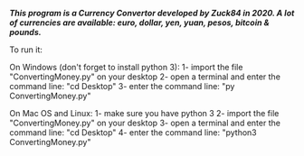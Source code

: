 _________________This program is a Currency Convertor developed by Zuck84 in 2020. A lot of currencies are available: euro, dollar, yen, yuan, pesos, bitcoin & pounds._________________


To run it:

On Windows (don't forget to install python 3):
  1- import the file "ConvertingMoney.py" on your desktop
  2- open a terminal and enter the command line: "cd Desktop"
  3- enter the command line: "py ConvertingMoney.py"

On Mac OS and Linux:
  1- make sure you have python 3
  2- import the file "ConvertingMoney.py" on your desktop
  3- open a terminal and enter the command line: "cd Desktop"
  4- enter the command line: "python3 ConvertingMoney.py"
